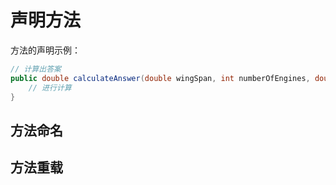 # 声明方法

方法的声明示例：

```java
// 计算出答案
public double calculateAnswer(double wingSpan, int numberOfEngines, double length, double grossTons) {
    // 进行计算
}
```



## 方法命名







## 方法重载

























